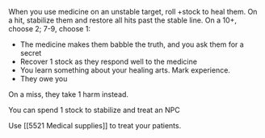 When you use medicine on an unstable target, roll +stock to heal them. On a hit, stabilize them and restore all hits past the stable line. On a 10+, choose 2; 7-9, choose 1:
- The medicine makes them babble the truth, and you ask them for a secret
- Recover 1 stock as they respond well to the medicine
- You learn something about your healing arts. Mark experience. 
- They owe you

On a miss, they take 1 harm instead. 

You can spend 1 stock to stabilize and treat an NPC

Use [[5521 Medical supplies]] to treat your patients. 